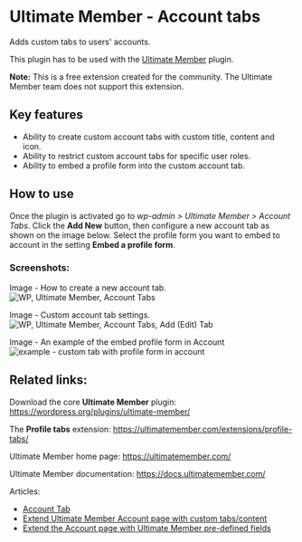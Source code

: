 # Ultimate Member - Account tabs
Adds custom tabs to users' accounts.

This plugin has to be used with the [Ultimate Member](https://wordpress.org/plugins/ultimate-member/) plugin.

__Note:__ This is a free extension created for the community. The Ultimate Member team does not support this extension.

## Key features
- Ability to create custom account tabs with custom title, content and icon.
- Ability to restrict custom account tabs for specific user roles.
- Ability to embed a profile form into the custom account tab.

## How to use
Once the plugin is activated go to *wp-admin > Ultimate Member > Account Tabs*. 
Click the __Add New__ button, then configure a new account tab as shown on the image below. 
Select the profile form you want to embed to account in the setting __Embed a profile form__.

### Screenshots:

Image - How to create a new account tab.
![WP, Ultimate Member, Account Tabs](https://user-images.githubusercontent.com/113178913/200563260-7c127190-2933-4b93-94b7-ddf190706bb9.png)

Image - Custom account tab settings.
![WP, Ultimate Member, Account Tabs, Add (Edit) Tab](https://user-images.githubusercontent.com/113178913/200563285-df4bd1bc-536c-4be4-8354-bf19365b75a9.png)

Image - An example of the embed profile form in Account
![example - custom tab with profile form in account](https://user-images.githubusercontent.com/113178913/200563307-c69e7d23-e568-41c6-acb6-712ea32e87a2.png)

## Related links:
Download the core __Ultimate Member__ plugin: https://wordpress.org/plugins/ultimate-member/

The __Profile tabs__ extension: https://ultimatemember.com/extensions/profile-tabs/

Ultimate Member home page: https://ultimatemember.com/

Ultimate Member documentation: https://docs.ultimatemember.com/

Articles:
- [Account Tab](https://docs.ultimatemember.com/article/40-account-tab)
- [Extend Ultimate Member Account page with custom tabs/content](https://docs.ultimatemember.com/article/65-extend-ultimate-member-account-page-with-custom-tabs-content)
- [Extend the Account page with Ultimate Member pre-defined fields](https://docs.ultimatemember.com/article/1770-extend-the-account-page-with-ultimate-member-pre-defined-fields)
